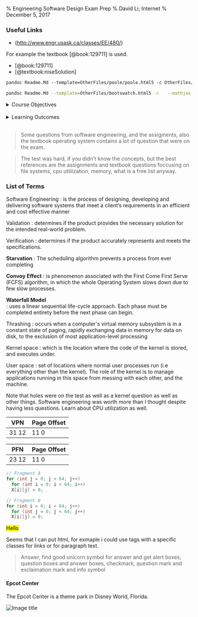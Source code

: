 % Engineering Software Design Exam Prep
% David Li; Internet
% December 5, 2017

### Useful Links

* (http://www.engr.usask.ca/classes/EE/480/)

For example the textbook [@book:129711] is used.

* [@book:129711]
* [@textbook:niseSolution]

```latex
pandoc Readme.Md --template=OtherFiles/poole/poole.html5 -c OtherFiles/poole/poole.css  --mathjax --toc --highlight-style zenburn --csl=ieee.csl  --bibliography=textbooks.bib  -o Readme.html 
```

```bash
pandoc Readme.Md --template=OtherFiles/bootswatch.html5 -c   --mathjax --csl=ieee.csl  --bibliography=textbooks.bib  -o Readme.html
```

<details><summary>Course	Objectives</summary>
• To	apply	software	requirement	and	design	processes	in	the	implementation	of	software	
components	in	electrical	and	computer	engineering	systems	 <br>
• To	apply	engineering	system	software	concepts	to	portable	devices,	embedded	systems,	realtime
systems,	and	multi-processor	systems	<br>
</details>

<br>

<details><summary>Learning	Outcomes</summary>
• Able	to	understand	the	role	of	system	software,	security	and	privacy	issues,	and	their	synergy	
with	hardware	and	applications	in	engineering	systems	 <br>
• Able	to	use	and	extend	fundamental	system	software	concepts	in	embedded	and	real-time	
engineering	applications	 <br>
• Able	to	identify	potential	hazards	and	apply	system	software	principles	to	solve	unique	electrical	
and	computer	engineering	problems	in	various	domains	(e.g.,	mechatronics,	signal	processing)	  <br>
• Able	to	follow	proper	and	rigorous	system	software	development	process	in	general	and	unique	
engineering	systems	and	situations	<br>
</details>

<br>

<blockquote class ="info">Some questions from software engineering, and the assigments, also the textbook operating system contains a lot of question that were on the exam.</blockquote>

<blockquote class="warning">The test was hard, if you didn't know the concepts, but the best references are the assignments and textbook questions foccusing on file systems, cpu utiliization, memory, what is a free list anyway.</blockquote>


### List of Terms 
Software Engineering
: is the process of designing, developing and delivering software systems that meet a client’s requirements in an efficient and cost effective manner

Validation 
  :   determines if the product provides the necessary solution for the
intended real-world problem.

Verification 
  : determines if the product accurately represents and meets the specifications.

**Starvation**
  : The scheduling algorithm prevents a process from ever completing

**Convoy Effect** 
: is phenomenon associated with the First Come First Serve (FCFS) algorithm, in which the whole Operating System slows down due to few slow processes.

**Waterfall Model**  
: uses a linear sequential life-cycle approach. Each phase must be completed entirety before the next
phase can begin.

Thrashing 
: occurs when a computer's virtual memory subsystem is in a constant state of paging, rapidly exchanging data in memory for data on disk, to the exclusion of most application-level processing

Kernel space 
: which is the location where the code of the kernel is stored, and executes under.

User space
 : set of locations where normal user processes run (i.e everything other than the kernel). The role of the kernel is to manage applications running in this space from messing with each other, and the machine.
 

<aside>Note that holes were on the test as well as a kernel question as well as other things. Software engineering was worth more than I thought despite having less questions. Learn about CPU utilization as well.</aside>


| VPN | Page Offset |
| --- | --- |
| 31  12 |  11  0 |


| PFN| Page Offset |
| --- | --- |
| 23  12 |  11  0 |

```java
// Fragment A 
for (int j = 0; j < 64; j++) 
  for (int i = 0; i < 64; i++) 
  X[i][j] = 0; 
```

```java
// Fragment B
for (int i = 0; i < 64; j++) 
  for (int j = 0; j < 64; j++) 
  X[i][j] = 0; 
```

<mark>Hello</mark>

Seems that I can put html, for exmaple i could use tags with a specific classes for links or for paragraph text.

<blockquote class ="alert">
Answer, find good unicorn symbol for answer and get alert boxes, question boxes and answer boxes, checkmark, question mark and exclaimation mark and info symbol
</blockquote>


<aside>
  <h4>Epcot Center</h4>
  <p>The Epcot Center is a theme park in Disney World, Florida.</p>
</aside>

![Image title](https://boostnote.io/assets/img/logo.png)
